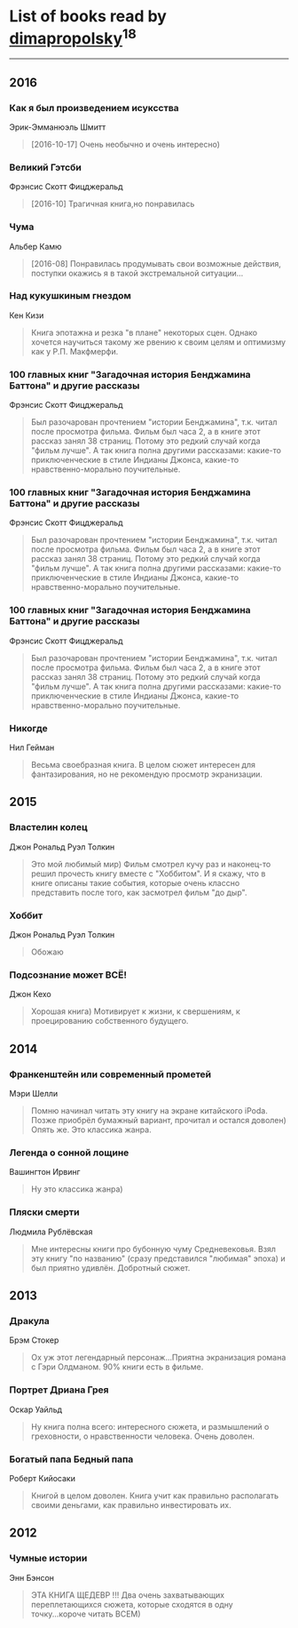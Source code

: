 # List of books read by [dimapropolsky](http://vk.com/id21138193)<sup>18</sup>
---

## 2016

### Как я был произведением исуксства
Эрик-Эмманюэль Шмитт
> [2016-10-17] Очень необычно и очень интересно)


### Великий Гэтсби
Фрэнсис Скотт Фицджеральд
> [2016-10] Трагичная книга,но понравилась


### Чума
Альбер Камю
> [2016-08] Понравилась продумывать свои возможные действия, поступки окажись я в такой экстремальной ситуации...


### Над кукушкиным гнездом
Кен Кизи
> Книга эпотажна и резка "в плане" некоторых сцен. Однако хочется научиться такому же рвению к своим целям и оптимизму как у Р.П. Макфмерфи.


### 100 главных книг "Загадочная история Бенджамина Баттона" и другие рассказы
Фрэнсис Скотт Фицджеральд
> Был разочарован прочтением "истории Бенджамина", т.к. читал после просмотра фильма. Фильм был часа 2, а в книге этот рассказ занял 38 страниц. Потому это редкий случай когда "фильм лучше". А так книга полна другими рассказами: какие-то приключенческие в стиле Индианы Джонса, какие-то нравственно-морально поучительные.


### 100 главных книг "Загадочная история Бенджамина Баттона" и другие рассказы
Фрэнсис Скотт Фицджеральд
> Был разочарован прочтением "истории Бенджамина", т.к. читал после просмотра фильма. Фильм был часа 2, а в книге этот рассказ занял 38 страниц. Потому это редкий случай когда "фильм лучше". А так книга полна другими рассказами: какие-то приключенческие в стиле Индианы Джонса, какие-то нравственно-морально поучительные.


### 100 главных книг "Загадочная история Бенджамина Баттона" и другие рассказы
Фрэнсис Скотт Фицджеральд
> Был разочарован прочтением "истории Бенджамина", т.к. читал после просмотра фильма. Фильм был часа 2, а в книге этот рассказ занял 38 страниц. Потому это редкий случай когда "фильм лучше". А так книга полна другими рассказами: какие-то приключенческие в стиле Индианы Джонса, какие-то нравственно-морально поучительные.


### Никогде
Нил Гейман
> Весьма своебразная книга. В целом сюжет интересен для фантазирования, но не рекомендую просмотр экранизации.



## 2015

### Властелин колец
Джон Рональд Руэл Толкин
> Это мой любимый мир) Фильм смотрел кучу раз и наконец-то решил прочесть книгу вместе с "Хоббитом". И я скажу, что в книге описаны такие события, которые очень классно представить после того, как засмотрел фильм "до дыр".


### Хоббит
Джон Рональд Руэл Толкин
> Обожаю


### Подсознание может ВСЁ!
Джон Кехо
> Хорошая книга) Мотивирует к жизни, к свершениям, к проецированию собственного будущего.



## 2014

### Франкенштейн или современный прометей
Мэри Шелли
> Помню начинал читать эту книгу на экране китайского iPoda. Позже приобрёл бумажный вариант, прочитал и остался доволен) Опять же. Это классика жанра.


### Легенда о сонной лощине
Вашингтон Ирвинг
> Ну это классика жанра)


### Пляски смерти
Людмила Рублёвская
> Мне интересны книги про бубонную чуму Средневековья. Взял эту книгу "по названию" (сразу представился "любимая" эпоха) и был приятно удивлён. Добротный сюжет.



## 2013

### Дракула
Брэм Стокер
> Ох уж этот легендарный персонаж...Приятна экранизация романа с Гэри Олдманом. 90% книги есть в фильме.


### Портрет Дриана Грея
Оскар Уайльд
> Ну книга полна всего: интересного сюжета, и размышлений о греховности, о нравственности человека. Очень доволен.


### Богатый папа Бедный папа
Роберт Кийосаки
> Книгой в целом доволен. Книга учит как правильно располагать своими деньгами, как правильно инвестировать их.



## 2012

### Чумные истории
Энн Бэнсон
> ЭТА КНИГА ЩЕДЕВР !!! Два очень захватывающих переплетающихся сюжета, которые сходятся в одну точку...короче читать ВСЕМ)



